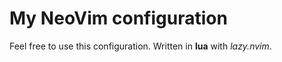 # My NeoVim configuration

Feel free to use this configuration. Written in **lua** with *lazy.nvim*.
